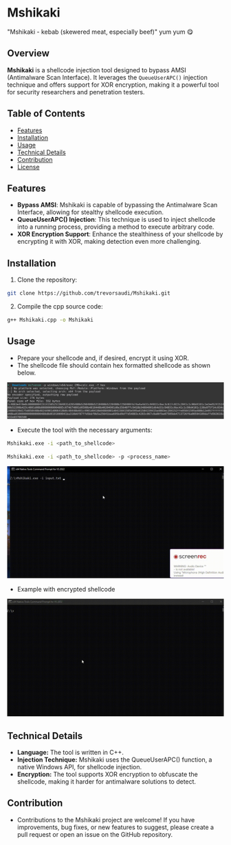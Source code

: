 # Mshikaki

"Mshikaki - kebab (skewered meat, especially beef)" yum yum 😋


## Overview
**Mshikaki** is a shellcode injection tool designed to bypass AMSI (Antimalware Scan Interface). It leverages the `QueueUserAPC()` injection technique and offers support for XOR encryption, making it a powerful tool for security researchers and penetration testers.

## Table of Contents
- [Features](#features)
- [Installation](#installation)
- [Usage](#usage)
- [Technical Details](#technical-details)
- [Contribution](#contribution)
- [License](#license)

## Features
- **Bypass AMSI**: Mshikaki is capable of bypassing the Antimalware Scan Interface, allowing for stealthy shellcode execution.
- **QueueUserAPC() Injection**: This technique is used to inject shellcode into a running process, providing a method to execute arbitrary code.
- **XOR Encryption Support**: Enhance the stealthiness of your shellcode by encrypting it with XOR, making detection even more challenging.

## Installation
1. Clone the repository:
```bash
git clone https://github.com/trevorsaudi/Mshikaki.git
```
2. Compile the cpp source code:
```bash
g++ Mshikaki.cpp -o Mshikaki
```

## Usage

- Prepare your shellcode and, if desired, encrypt it using XOR.
- The shellcode file should contain hex formatted shellcode as shown below.

![msfvenom](hex.png)

- Execute the tool with the necessary arguments:


```bash
Mshikaki.exe -i <path_to_shellcode> 
```

```bash
Mshikaki.exe -i <path_to_shellcode> -p <process_name>

```

![demo](demo.gif)

- Example with encrypted shellcode

![encrypted](demo1.gif)
## Technical Details

- **Language:** The tool is written in C++.
- **Injection Technique:** Mshikaki uses the QueueUserAPC() function, a native Windows API, for shellcode injection.
- **Encryption:** The tool supports XOR encryption to obfuscate the shellcode, making it harder for antimalware solutions to detect.

## Contribution

- Contributions to the Mshikaki project are welcome! If you have improvements, bug fixes, or new features to suggest, please create a pull request or open an issue on the GitHub repository.

